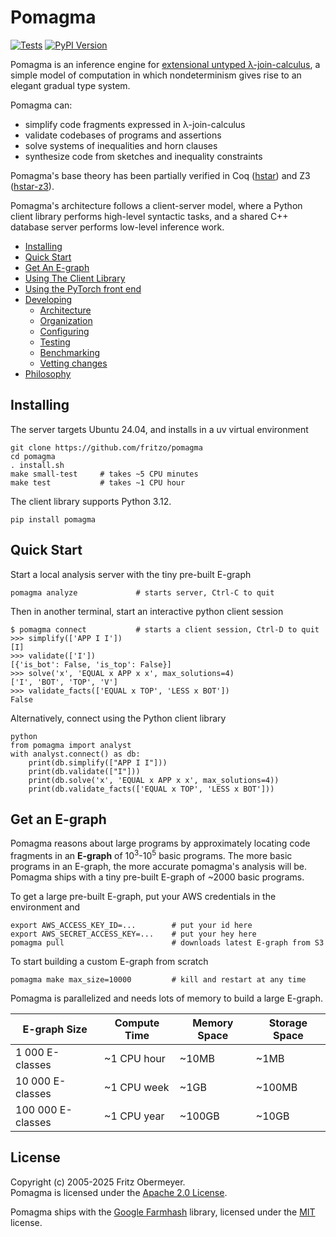 # Pomagma

[![Tests](https://github.com/fritzo/pomagma/actions/workflows/test.yml/badge.svg)](https://github.com/fritzo/pomagma/actions/workflows/test.yml)
[![PyPI Version](https://badge.fury.io/py/pomagma.svg)](https://pypi.python.org/pypi/pomagma)

Pomagma is an inference engine for
[extensional untyped &lambda;-join-calculus](/doc/philosophy.md),
a simple model of computation in which nondeterminism gives rise to
an elegant gradual type system.

Pomagma can:

- simplify code fragments expressed in &lambda;-join-calculus
- validate codebases of programs and assertions
- solve systems of inequalities and horn clauses
- synthesize code from sketches and inequality constraints

Pomagma's base theory has been partially verified in Coq
([hstar](https://github.com/fritzo/hstar)) and Z3
([hstar-z3](https://github.com/fritzo/hstar-z3)).

Pomagma's architecture follows a client-server model,
where a Python client library performs high-level syntactic tasks,
and a shared C++ database server performs low-level inference work.

- [Installing](#installing)
- [Quick Start](#quick-start)
- [Get An E-graph](#get-an-e-graph)
- [Using The Client Library](/doc/client.md)
- [Using the PyTorch front end](/src/torch/README.md)
- [Developing](/doc/README.md)
  - [Architecture](/doc/README.md#dataflow-architecture)
  - [Organization](/doc/README.md#file-organization)
  - [Configuring](/doc/README.md#configuring)
  - [Testing](/doc/README.md#testing)
  - [Benchmarking](/doc/README.md#benchmarking)
  - [Vetting changes](/doc/README.md#vetting-changes)
- [Philosophy](/doc/philosophy.md)

## Installing

The server targets Ubuntu 24.04, and installs in a uv virtual environment

    git clone https://github.com/fritzo/pomagma
    cd pomagma
    . install.sh
    make small-test     # takes ~5 CPU minutes
    make test           # takes ~1 CPU hour

The client library supports Python 3.12.

    pip install pomagma

## Quick Start

Start a local analysis server with the tiny pre-built E-graph

    pomagma analyze             # starts server, Ctrl-C to quit

Then in another terminal, start an interactive python client session

    $ pomagma connect           # starts a client session, Ctrl-D to quit
    >>> simplify(['APP I I'])
    [I]
    >>> validate(['I'])
    [{'is_bot': False, 'is_top': False}]
    >>> solve('x', 'EQUAL x APP x x', max_solutions=4)
    ['I', 'BOT', 'TOP', 'V']
    >>> validate_facts(['EQUAL x TOP', 'LESS x BOT'])
    False

Alternatively, connect using the Python client library

    python
    from pomagma import analyst
    with analyst.connect() as db:
        print(db.simplify(["APP I I"]))
        print(db.validate(["I"]))
        print(db.solve('x', 'EQUAL x APP x x', max_solutions=4))
        print(db.validate_facts(['EQUAL x TOP', 'LESS x BOT']))

## Get an E-graph

Pomagma reasons about large programs by approximately locating code fragments
in an **E-graph** of 10<sup>3</sup>-10<sup>5</sup> basic programs.
The more basic programs in an E-graph,
the more accurate pomagma's analysis will be.
Pomagma ships with a tiny pre-built E-graph of ~2000 basic programs.

To get a large pre-built E-graph, put your AWS credentials in the environment and

    export AWS_ACCESS_KEY_ID=...        # put your id here
    export AWS_SECRET_ACCESS_KEY=...    # put your hey here
    pomagma pull                        # downloads latest E-graph from S3

To start building a custom E-graph from scratch

    pomagma make max_size=10000         # kill and restart at any time

Pomagma is parallelized and needs lots of memory to build a large E-graph.

| E-graph Size      | Compute Time | Memory Space | Storage Space |
|-------------------|--------------|--------------|---------------|
| 1 000 E-classes   | ~1 CPU hour  | ~10MB        | ~1MB          |
| 10 000 E-classes  | ~1 CPU week  | ~1GB         | ~100MB        |
| 100 000 E-classes | ~1 CPU year  | ~100GB       | ~10GB         |

## License

Copyright (c) 2005-2025 Fritz Obermeyer.<br/>
Pomagma is licensed under the [Apache 2.0 License](/LICENSE).

Pomagma ships with the [Google Farmhash](https://github.com/google/farmhash)
library, licensed under the [MIT](/src/third_party/farmhash/COPYING) license.
